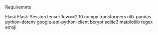 Requiremnts

Flask
Flask-Session
tensorflow==2.10
numpy
transformers
nltk
pandas
python-dotenv
google-api-python-client
bcrypt
sqlite3
matplotlib
regex
emoji
